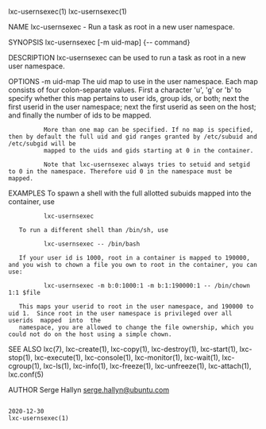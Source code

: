 lxc-usernsexec(1)                                                                                                                                  lxc-usernsexec(1)

NAME
       lxc-usernsexec - Run a task as root in a new user namespace.

SYNOPSIS
       lxc-usernsexec [-m uid-map] {-- command}

DESCRIPTION
       lxc-usernsexec can be used to run a task as root in a new user namespace.

OPTIONS
       -m uid-map
              The  uid  map to use in the user namespace. Each map consists of four colon-separate values. First a character 'u', 'g' or 'b' to specify whether this
              map pertains to user ids, group ids, or both; next the first userid in the user namespace; next the first userid as seen on the host; and finally  the
              number of ids to be mapped.

              More than one map can be specified. If no map is specified, then by default the full uid and gid ranges granted by /etc/subuid and /etc/subgid will be
              mapped to the uids and gids starting at 0 in the container.

              Note that lxc-usernsexec always tries to setuid and setgid to 0 in the namespace. Therefore uid 0 in the namespace must be mapped.

EXAMPLES
       To spawn a shell with the full allotted subuids mapped into the container, use

              lxc-usernsexec

       To run a different shell than /bin/sh, use

              lxc-usernsexec -- /bin/bash

       If your user id is 1000, root in a container is mapped to 190000, and you wish to chown a file you own to root in the container, you can use:

              lxc-usernsexec -m b:0:1000:1 -m b:1:190000:1 -- /bin/chown 1:1 $file

       This maps your userid to root in the user namespace, and 190000 to uid 1.  Since root in the user namespace is privileged over all userids  mapped  into  the
       namespace, you are allowed to change the file ownership, which you could not do on the host using a simple chown.

SEE ALSO
       lxc(7),  lxc-create(1),  lxc-copy(1),  lxc-destroy(1), lxc-start(1), lxc-stop(1), lxc-execute(1), lxc-console(1), lxc-monitor(1), lxc-wait(1), lxc-cgroup(1),
       lxc-ls(1), lxc-info(1), lxc-freeze(1), lxc-unfreeze(1), lxc-attach(1), lxc.conf(5)

AUTHOR
       Serge Hallyn <serge.hallyn@ubuntu.com>

                                                                             2020-12-30                                                            lxc-usernsexec(1)
